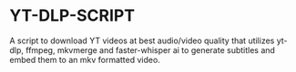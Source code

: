 # YT-DLP-SCRIPT
A script to download YT videos at best audio/video quality that utilizes yt-dlp, ffmpeg, mkvmerge and faster-whisper ai to generate subtitles and embed them to an mkv formatted video. 
